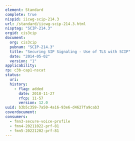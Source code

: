 ```yaml
---
element: Standard
complete: true
nispid: iicwg-scip-214.3
url: /standard/iicwg-scip-214.3.html
nisptag: "SCIP-214.3"
orgid: cis3cip
document:
  org: cis3cip
  pubnum: "SCIP-214.3"
  title: "Securing SIP Signaling - Use of TLS with SCIP"
  date: "2014-05-02"
  version: "1"
applicability:
rp: c3b-cap1-nscat
status:
  uri: 
  history: 
    - flag: added
      date: 2018-11-27
      rfcp: 11-57
      version: 12.0
uuid: b3b5c359-7a50-4a16-93e6-d4627fa9cab3
coverdocument:
consumers:
  - fmn3-secure-voice-profile
  - fmn4-20211022-prf-81
  - fmn5-20221202-prf-81
---
```

